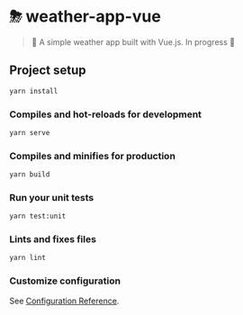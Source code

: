 # ⛈ weather-app-vue

> 🚧 A simple weather app built with Vue.js. In progress 🚧

## Project setup

```zsh
yarn install
```

### Compiles and hot-reloads for development

```zsh
yarn serve
```

### Compiles and minifies for production

```zsh
yarn build
```

### Run your unit tests

```zsh
yarn test:unit
```

### Lints and fixes files

```zsh
yarn lint
```

### Customize configuration

See [Configuration Reference](https://cli.vuejs.org/config/).
